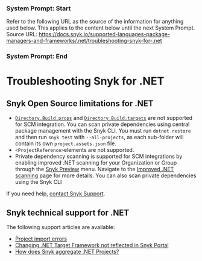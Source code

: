 ### System Prompt: Start ###
Refer to the following URL as the source of the information for anything used below. This applies to the content below until the next System Prompt.
Source URL: https://docs.snyk.io/supported-languages-package-managers-and-frameworks/.net/troubleshooting-snyk-for-.net
### System Prompt: End ###

# Troubleshooting Snyk for .NET

## Snyk Open Source limitations for .NET

* [`Directory.Build.props`](https://docs.microsoft.com/en-us/visualstudio/msbuild/customize-your-build?view=vs-2022#directorybuildprops-and-directorybuildtargets) and [`Directory.Build.targets`](https://docs.microsoft.com/en-us/visualstudio/msbuild/customize-your-build?view=vs-2022#directorybuildprops-and-directorybuildtargets) are not supported for SCM integration. You can scan private dependencies using central package management with the Snyk CLI. You must run `dotnet restore` and then run `snyk test` with `--all-projects`, as each sub-folder will contain its own `project.assets.json` file.
* `<ProjectReference>`elements are not supported.
* Private dependency scanning is supported for SCM integrations by enabling improved .NET scanning for your Organization or Group through the [Snyk Preview](https://docs.snyk.io/snyk-admin/snyk-preview) menu. Navigate to the [Improved .NET scanning](improved-.net-scanning.md) page for more details. You can also scan private dependencies using the Snyk CLI

If you need help, [contact Snyk Support](https://support.snyk.io).

## Snyk technical support for .NET

The following support articles are available:

* [Project import errors](https://support.snyk.io/s/article/Project-import-errors)
* [Changing .NET Target Framework not reflected in Snyk Portal](https://support.snyk.io/s/article/Changing-NET-Target-Framework-not-reflected-in-Snyk-Portal)
* [How does Snyk aggregate .NET Projects?](https://support.snyk.io/s/article/How-does-Snyk-aggregate-NET-Projects)
